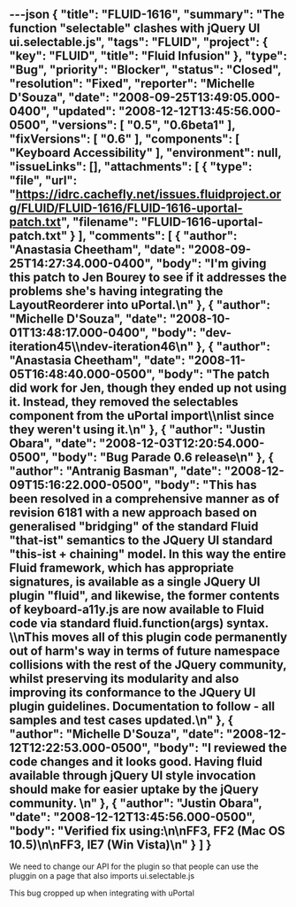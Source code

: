 ---json
{
  "title": "FLUID-1616",
  "summary": "The function \"selectable\" clashes with jQuery UI ui.selectable.js",
  "tags": "FLUID",
  "project": {
    "key": "FLUID",
    "title": "Fluid Infusion"
  },
  "type": "Bug",
  "priority": "Blocker",
  "status": "Closed",
  "resolution": "Fixed",
  "reporter": "Michelle D'Souza",
  "date": "2008-09-25T13:49:05.000-0400",
  "updated": "2008-12-12T13:45:56.000-0500",
  "versions": [
    "0.5",
    "0.6beta1"
  ],
  "fixVersions": [
    "0.6"
  ],
  "components": [
    "Keyboard Accessibility"
  ],
  "environment": null,
  "issueLinks": [],
  "attachments": [
    {
      "type": "file",
      "url": "https://idrc.cachefly.net/issues.fluidproject.org/FLUID/FLUID-1616/FLUID-1616-uportal-patch.txt",
      "filename": "FLUID-1616-uportal-patch.txt"
    }
  ],
  "comments": [
    {
      "author": "Anastasia Cheetham",
      "date": "2008-09-25T14:27:34.000-0400",
      "body": "I'm giving this patch to Jen Bourey to see if it addresses the problems she's having integrating the LayoutReorderer into uPortal.\n"
    },
    {
      "author": "Michelle D'Souza",
      "date": "2008-10-01T13:48:17.000-0400",
      "body": "dev-iteration45\\\ndev-iteration46\n"
    },
    {
      "author": "Anastasia Cheetham",
      "date": "2008-11-05T16:48:40.000-0500",
      "body": "The patch did work for Jen, though they ended up not using it. Instead, they removed the selectables component from the uPortal import\\\nlist since they weren't using it.\n"
    },
    {
      "author": "Justin Obara",
      "date": "2008-12-03T12:20:54.000-0500",
      "body": "Bug Parade  0.6 release\n"
    },
    {
      "author": "Antranig Basman",
      "date": "2008-12-09T15:16:22.000-0500",
      "body": "This has been resolved in a comprehensive manner as of revision 6181 with a new approach based on generalised \"bridging\" of the standard Fluid \"that-ist\" semantics to the JQuery UI standard \"this-ist + chaining\" model. In this way the entire Fluid framework, which has appropriate signatures, is available as a single JQuery UI plugin \"fluid\", and likewise, the former contents of keyboard-a11y.js are now available to Fluid code via standard fluid.function(args) syntax. \\\nThis moves all of this plugin code permanently out of harm's way in terms of future namespace collisions with the rest of the JQuery community, whilst preserving its modularity and also improving its conformance to the JQuery UI plugin guidelines. Documentation to follow - all samples and test cases updated.\n"
    },
    {
      "author": "Michelle D'Souza",
      "date": "2008-12-12T12:22:53.000-0500",
      "body": "I reviewed the code changes and it looks good. Having fluid available through jQuery UI style invocation should make for easier uptake by the jQuery community.&#x20;\n"
    },
    {
      "author": "Justin Obara",
      "date": "2008-12-12T13:45:56.000-0500",
      "body": "Verified fix using:\n\nFF3, FF2 (Mac OS 10.5)\n\nFF3, IE7 (Win Vista)\n"
    }
  ]
}
---
We need to change our API for the plugin so that people can use the pluggin on a page that also imports ui.selectable.js

This bug cropped up when integrating with uPortal

        